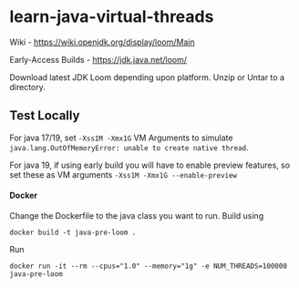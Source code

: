# learn-java-virtual-threads

Wiki - https://wiki.openjdk.org/display/loom/Main

Early-Access Builds - https://jdk.java.net/loom/

Download latest JDK Loom depending upon platform. Unzip or Untar to a directory. 

## Test Locally

For java 17/19, set `-Xss1M -Xmx1G` VM Arguments to simulate `java.lang.OutOfMemoryError: unable to create native thread`.

For java 19, if using early build you will have to enable preview features, so set these as VM arguments `-Xss1M -Xmx1G --enable-preview`

#### Docker
Change the Dockerfile to the java class you want to run. Build using
```
docker build -t java-pre-loom .
```
Run 
```
docker run -it --rm --cpus="1.0" --memory="1g" -e NUM_THREADS=100000 java-pre-loom
```